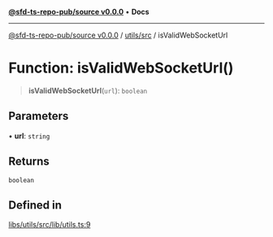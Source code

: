 [**@sfd-ts-repo-pub/source v0.0.0**](../../../README.md) • **Docs**

***

[@sfd-ts-repo-pub/source v0.0.0](../../../modules.md) / [utils/src](../README.md) / isValidWebSocketUrl

# Function: isValidWebSocketUrl()

> **isValidWebSocketUrl**(`url`): `boolean`

## Parameters

• **url**: `string`

## Returns

`boolean`

## Defined in

[libs/utils/src/lib/utils.ts:9](https://github.com/Steadfast-Digital/sfd-ts-repo-pub/blob/7c03207a60081ee1420569768bbbd8451528de43/libs/utils/src/lib/utils.ts#L9)
